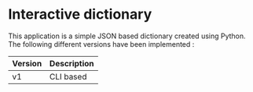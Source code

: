 # Interactive dictionary
This application is a simple JSON based dictionary created using Python. The following different versions have been implemented :

|	Version		|	Description	|
|-----------------------|-----------------------|
|	v1		|	CLI based	|

